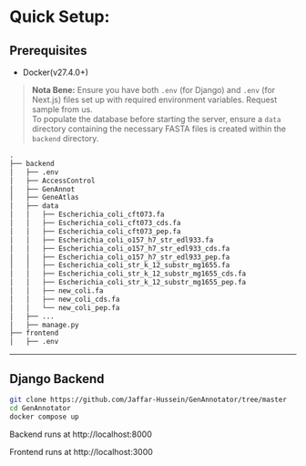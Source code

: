 # Quick Setup:

## Prerequisites
- Docker(v27.4.0+)

> **Nota Bene:** Ensure you have both `.env` (for Django) and `.env` (for Next.js) files set up with required environment variables. Request sample from us. <br>
To populate the database before starting the server, ensure a `data` directory containing the necessary FASTA files is created within the `backend` directory. <br>
```html
.
├── backend
│   ├── .env
│   ├── AccessControl
│   ├── GenAnnot
│   ├── GeneAtlas
│   ├── data
│   │   ├── Escherichia_coli_cft073.fa
│   │   ├── Escherichia_coli_cft073_cds.fa
│   │   ├── Escherichia_coli_cft073_pep.fa
│   │   ├── Escherichia_coli_o157_h7_str_edl933.fa
│   │   ├── Escherichia_coli_o157_h7_str_edl933_cds.fa
│   │   ├── Escherichia_coli_o157_h7_str_edl933_pep.fa
│   │   ├── Escherichia_coli_str_k_12_substr_mg1655.fa
│   │   ├── Escherichia_coli_str_k_12_substr_mg1655_cds.fa
│   │   ├── Escherichia_coli_str_k_12_substr_mg1655_pep.fa
│   │   ├── new_coli.fa
│   │   ├── new_coli_cds.fa
│   │   └── new_coli_pep.fa
│   ├── ...
│   ├── manage.py
├── frontend
│   ├── .env
```
---

## Django Backend

```bash
git clone https://github.com/Jaffar-Hussein/GenAnnotator/tree/master
cd GenAnnotator
docker compose up
```
Backend runs at http://localhost:8000

Frontend runs at http://localhost:3000

